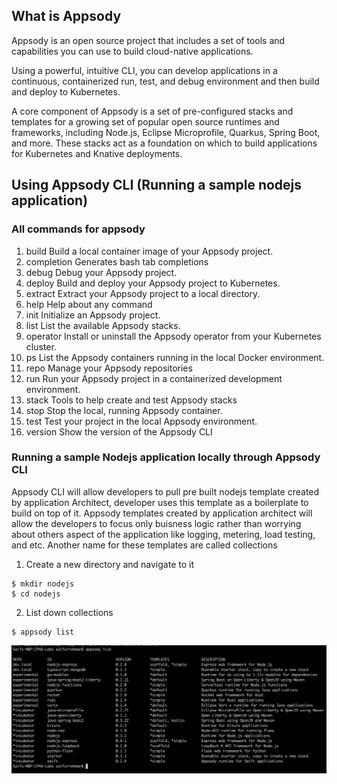 ## What is Appsody

Appsody is an open source project that includes a set of tools and capabilities you can use to build cloud-native applications.

Using a powerful, intuitive CLI, you can develop applications in a continuous, containerized run, test, and debug environment and then build and deploy to Kubernetes.

A core component of Appsody is a set of pre-configured stacks and templates for a growing set of popular open source runtimes and frameworks, including Node.js, Eclipse Microprofile, Quarkus, Spring Boot, and more. These stacks act as a foundation on which to build applications for Kubernetes and Knative deployments.

## Using Appsody CLI (Running a sample nodejs application)

### All commands for appsody 

1. build       Build a local container image of your Appsody project.
2. completion  Generates bash tab completions
3. debug       Debug your Appsody project.
4. deploy      Build and deploy your Appsody project to Kubernetes.
5. extract     Extract your Appsody project to a local directory.
6. help        Help about any command
7. init        Initialize an Appsody project.
8. list        List the available Appsody stacks.
9. operator    Install or uninstall the Appsody operator from your Kubernetes cluster.
10. ps          List the Appsody containers running in the local Docker environment.
11. repo        Manage your Appsody repositories
12. run         Run your Appsody project in a containerized development environment.
13. stack       Tools to help create and test Appsody stacks
14. stop        Stop the local, running Appsody container.
15. test        Test your project in the local Appsody environment.
16. version     Show the version of the Appsody CLI

### Running a sample Nodejs application locally through Appsody CLI

Appsody CLI will allow developers to pull pre built nodejs template created by application Architect, developer uses this template as a boilerplate to build on top of it. Appsody templates created by application architect will allow the developers to focus only buisness logic rather than worrying about others aspect of the application like logging, metering, load testing, and etc. Another name for these templates are called collections

1. Create a new directory and navigate to it
```
$ mkdir nodejs
$ cd nodejs
```

2. List down collections
```
$ appsody list
```

![Alt text](images/1.png)
